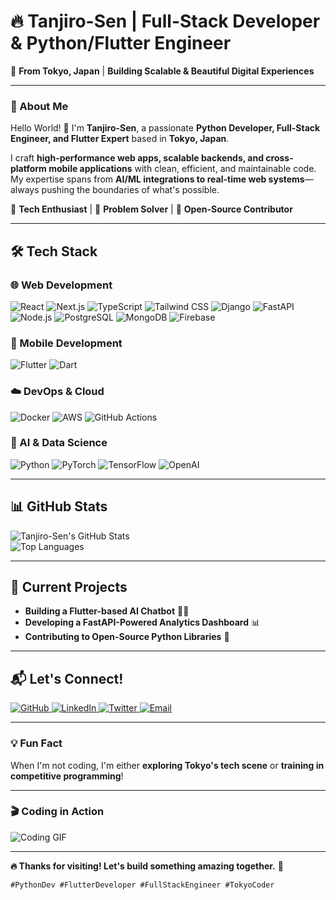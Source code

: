 # **🔥 Tanjiro-Sen | Full-Stack Developer & Python/Flutter Engineer**  
📍 **From Tokyo, Japan** | **Building Scalable & Beautiful Digital Experiences**  

---

### **🚀 About Me**  
Hello World! 👋 I'm **Tanjiro-Sen**, a passionate **Python Developer, Full-Stack Engineer, and Flutter Expert** based in **Tokyo, Japan**.  

I craft **high-performance web apps, scalable backends, and cross-platform mobile applications** with clean, efficient, and maintainable code. My expertise spans from **AI/ML integrations to real-time web systems**—always pushing the boundaries of what's possible.  

🔹 **Tech Enthusiast** | 🔹 **Problem Solver** | 🔹 **Open-Source Contributor**  

---

## **🛠️ Tech Stack**  

### **🌐 Web Development**  
<p align="left">
  <img src="https://img.shields.io/badge/React-61DAFB?style=for-the-badge&logo=react&logoColor=black" alt="React" />
  <img src="https://img.shields.io/badge/Next.js-000000?style=for-the-badge&logo=next.js&logoColor=white" alt="Next.js" />
  <img src="https://img.shields.io/badge/TypeScript-3178C6?style=for-the-badge&logo=typescript&logoColor=white" alt="TypeScript" />
  <img src="https://img.shields.io/badge/Tailwind_CSS-38B2AC?style=for-the-badge&logo=tailwind-css&logoColor=white" alt="Tailwind CSS" />
  <img src="https://img.shields.io/badge/Django-092E20?style=for-the-badge&logo=django&logoColor=white" alt="Django" />
  <img src="https://img.shields.io/badge/FastAPI-009688?style=for-the-badge&logo=fastapi&logoColor=white" alt="FastAPI" />
  <img src="https://img.shields.io/badge/Node.js-339933?style=for-the-badge&logo=node.js&logoColor=white" alt="Node.js" />
  <img src="https://img.shields.io/badge/PostgreSQL-4169E1?style=for-the-badge&logo=postgresql&logoColor=white" alt="PostgreSQL" />
  <img src="https://img.shields.io/badge/MongoDB-47A248?style=for-the-badge&logo=mongodb&logoColor=white" alt="MongoDB" />
  <img src="https://img.shields.io/badge/Firebase-FFCA28?style=for-the-badge&logo=firebase&logoColor=black" alt="Firebase" />
</p>

### **📱 Mobile Development**  
<p align="left">
  <img src="https://img.shields.io/badge/Flutter-02569B?style=for-the-badge&logo=flutter&logoColor=white" alt="Flutter" />
  <img src="https://img.shields.io/badge/Dart-0175C2?style=for-the-badge&logo=dart&logoColor=white" alt="Dart" />
</p>

### **☁️ DevOps & Cloud**  
<p align="left">
  <img src="https://img.shields.io/badge/Docker-2496ED?style=for-the-badge&logo=docker&logoColor=white" alt="Docker" />
  <img src="https://img.shields.io/badge/AWS-232F3E?style=for-the-badge&logo=amazon-aws&logoColor=white" alt="AWS" />
  <img src="https://img.shields.io/badge/GitHub_Actions-2088FF?style=for-the-badge&logo=github-actions&logoColor=white" alt="GitHub Actions" />
</p>

### **🤖 AI & Data Science**  
<p align="left">
  <img src="https://img.shields.io/badge/Python-3776AB?style=for-the-badge&logo=python&logoColor=white" alt="Python" />
  <img src="https://img.shields.io/badge/PyTorch-EE4C2C?style=for-the-badge&logo=pytorch&logoColor=white" alt="PyTorch" />
  <img src="https://img.shields.io/badge/TensorFlow-FF6F00?style=for-the-badge&logo=tensorflow&logoColor=white" alt="TensorFlow" />
  <img src="https://img.shields.io/badge/OpenAI-412991?style=for-the-badge&logo=openai&logoColor=white" alt="OpenAI" />
</p>

---

## **📊 GitHub Stats**  
![Tanjiro-Sen's GitHub Stats](https://github-readme-stats.vercel.app/api?username=tanjiro-sen&show_icons=true&theme=dark&hide_border=true)  
![Top Languages](https://github-readme-stats.vercel.app/api/top-langs/?username=tanjiro-sen&layout=compact&theme=dark&hide_border=true)  

---

## **🚀 Current Projects**  
- **Building a Flutter-based AI Chatbot** 🤖📱  
- **Developing a FastAPI-Powered Analytics Dashboard** 📊  
- **Contributing to Open-Source Python Libraries** 🐍  

---

## **📬 Let's Connect!**  
<p align="left">
  <a href="https://github.com/tanjiro-sen">
    <img src="https://img.shields.io/badge/GitHub-181717?style=for-the-badge&logo=github&logoColor=white" alt="GitHub" />
  </a>
  <a href="https://linkedin.com/in/tanjiro-sen">
    <img src="https://img.shields.io/badge/LinkedIn-0A66C2?style=for-the-badge&logo=linkedin&logoColor=white" alt="LinkedIn" />
  </a>
  <a href="https://twitter.com/tanjiro_sen">
    <img src="https://img.shields.io/badge/Twitter-1DA1F2?style=for-the-badge&logo=twitter&logoColor=white" alt="Twitter" />
  </a>
  <a href="mailto:your.email@example.com">
    <img src="https://img.shields.io/badge/Email-D14836?style=for-the-badge&logo=gmail&logoColor=white" alt="Email" />
  </a>
</p>

---

### **💡 Fun Fact**  
When I'm not coding, I'm either **exploring Tokyo's tech scene** or **training in competitive programming**!  

---

### **🎬 Coding in Action**  
![Coding GIF](https://media.giphy.com/media/qgQUggAC3Pfv687qPC/giphy.gif)  

---

**🔥 Thanks for visiting! Let's build something amazing together.** 🚀  

`#PythonDev #FlutterDeveloper #FullStackEngineer #TokyoCoder`
